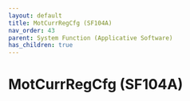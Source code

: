 ```yaml
---
layout: default
title: MotCurrRegCfg (SF104A)
nav_order: 43
parent: System Function (Applicative Software)
has_children: true
---
```

# MotCurrRegCfg (SF104A)
